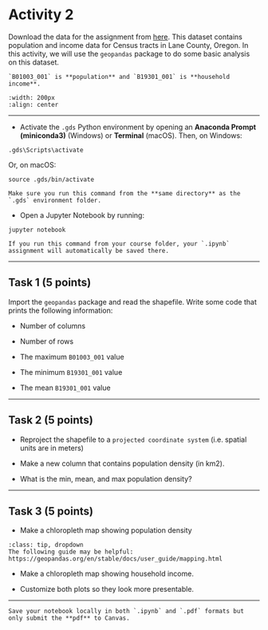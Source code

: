 # Activity 2

Download the data for the assignment from [here](https://www.dropbox.com/scl/fo/otgc923zyn2o8go10486e/h?rlkey=jmzcte1fddpic85a78eju6tfx&dl=0). This dataset contains population and income data for Census tracts in Lane County, Oregon. In this activity, we will use the `geopandas` package to do some basic analysis on this dataset. 

```{note}
`B01003_001` is **population** and `B19301_001` is **household income**. 
```

```{image} images/lane-county.png
:width: 200px
:align: center
```
*****************************

* Activate the `.gds` Python environment by opening an **Anaconda Prompt (miniconda3)** (Windows) or **Terminal** (macOS). Then, on Windows:

```
.gds\Scripts\activate
```

Or, on macOS:

```
source .gds/bin/activate
```

```{note}
Make sure you run this command from the **same directory** as the `.gds` environment folder.
```

* Open a Jupyter Notebook by running:

```
jupyter notebook
```

```{tip}
If you run this command from your course folder, your `.ipynb` assignment will automatically be saved there.
```


*****************************

## Task 1 (5 points)

Import the `geopandas` package and read the shapefile. Write some code that prints the following information:

* Number of columns

* Number of rows

* The maximum `B01003_001` value

* The minimum `B19301_001` value

* The mean `B19301_001` value

*****************************

## Task 2 (5 points)

* Reproject the shapefile to a `projected coordinate system` (i.e. spatial units are in meters)

* Make a new column that contains population density (in km2).

* What is the min, mean, and max population density?

*****************************

## Task 3 (5 points)

* Make a chloropleth map showing population density

```{admonition} Click to reveal hint
:class: tip, dropdown
The following guide may be helpful: https://geopandas.org/en/stable/docs/user_guide/mapping.html
```

* Make a chloropleth map showing household income.

* Customize both plots so they look more presentable.

*****************************

```{important}
Save your notebook locally in both `.ipynb` and `.pdf` formats but only submit the **pdf** to Canvas.
```











